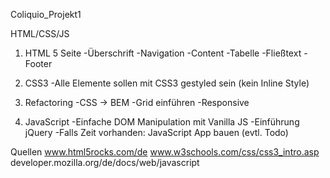 Coliquio_Projekt1

HTML/CSS/JS

1. HTML 5 Seite
    -Überschrift
    -Navigation
    -Content
      -Tabelle
      -Fließtext
    -Footer

2. CSS3
    -Alle Elemente sollen mit CSS3 gestyled sein (kein Inline Style)

3. Refactoring
    -CSS -> BEM
    -Grid einführen
    -Responsive
4. JavaScript
    -Einfache DOM Manipulation mit Vanilla JS
    -Einführung jQuery
    -Falls Zeit vorhanden: JavaScript App bauen (evtl. Todo)

Quellen
  www.html5rocks.com/de
  www.w3schools.com/css/css3_intro.asp
  developer.mozilla.org/de/docs/web/javascript
